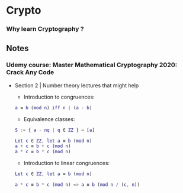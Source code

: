 # Crypto

### Why learn Cryptography ?

## Notes

### Udemy course: Master Mathematical Cryptography 2020: Crack Any Code

- Section 2 | Number theory lectures that might help
  - Introduction to congruences:

  ```matlab
  a ≡ b (mod n) iff n | (a - b)
  ```

  - Equivalence classes:

  ```matlab
  S := { a - nq | q ∈ ZZ } = [a]

  Let c ∈ ZZ, let a ≡ b (mod n)
  a + c ≡ b + c (mod n)
  a * c ≡ b * c (mod n)
  ```

  - Introduction to linear congruences:

  ```matlab
  Let c ∈ ZZ, let a ≡ b (mod n)

  a * c ≡ b * c (mod n) => a ≡ b (mod n / (c, n))
  ```
